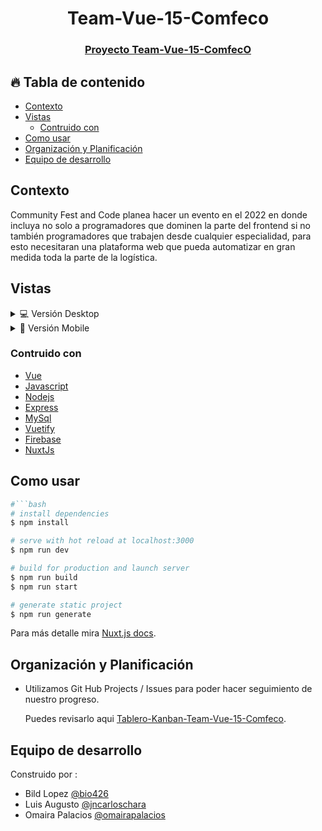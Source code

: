 <h1 align="center">Team-Vue-15-Comfeco</h1>

<div align="center">
  <h3>
    <a href="http://54.80.141.168:3000/" target="_blank" >
      Proyecto Team-Vue-15-ComfecO
    </a>
  </h3>
</div>

## 🔥 Tabla de contenido

- [Contexto](#contexto)
- [Vistas](#vistas)
  - [Contruido con](#construido-con)
- [Como usar](#como-usar)
- [Organización y Planificación](#organización-y-planificación)
- [Equipo de desarrollo](#equipo-de-desarrollo)

## Contexto

Community Fest and Code planea hacer un evento en el 2022 en donde incluya no solo a programadores que dominen la parte del frontend si no también programadores que trabajen desde cualquier especialidad, para esto necesitaran una plataforma web que pueda automatizar en gran medida toda la parte de la logística.

## Vistas

<details>
  <summary>💻 Versión Desktop</summary>

![screenshot](https://i.imgur.com/2pAFLxm.png)
![screenshot](https://i.imgur.com/R5sBAUJ.png)
![screenshot](https://i.imgur.com/IOb2g38.png)
![screenshot](https://i.imgur.com/gHvyaLO.png)

</details>

<details>
  <summary>📱 Versión Mobile</summary>

![screenshot](https://i.imgur.com/3TJA64F.png)
<br>
![screenshot](https://i.imgur.com/ZPgD3xt.png)

</details>

### Contruido con

- [Vue](https://vuejs.org/)
- [Javascript](https://developer.mozilla.org/es/docs/Web/JavaScript)
- [Nodejs](https://nodejs.org)
- [Express](https://expressjs.com)
- [MySql](https://www.mysql.com/)
- [Vuetify](https://vuetifyjs.com/en/)
- [Firebase](https://firebase.google.com/)
- [NuxtJs](https://nuxtjs.org)

## Como usar

```bash
#```bash
# install dependencies
$ npm install

# serve with hot reload at localhost:3000
$ npm run dev

# build for production and launch server
$ npm run build
$ npm run start

# generate static project
$ npm run generate
```
Para más detalle mira [Nuxt.js docs](https://nuxtjs.org).

## Organización y Planificación


- Utilizamos Git Hub Projects / Issues para poder hacer seguimiento de nuestro progreso.

  Puedes revisarlo aqui [Tablero-Kanban-Team-Vue-15-Comfeco](https://github.com/Comunidad-de-Programadores/Team-Vue-15-Comfeco/projects/1).
## Equipo de desarrollo

Construido por :

- Bild Lopez [@bio426](https://github.com/bio426)
- Luis Augusto [@jncarloschara](https://github.com/lagcamgc)
- Omaira Palacios [@omairapalacios](https://github.com/omairapalacios)

